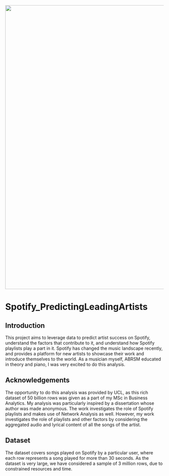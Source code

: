 <img src="https://github.com/sharafmomen/Spotify_PredictingLeadingArtists/blob/main/images/decorations/Analysing_Successful_Artists_on_Spotify_%F0%9F%8E%A7_.png" width="900">

# Spotify_PredictingLeadingArtists

## Introduction
This project aims to leverage data to predict artist success on Spotify, understand the factors that contribute to it, and understand how Spotify playlists play a part in it. Spotify has changed the music landscape recently, and provides a platform for new artists to showcase their work and introduce themselves to the world. As a musician myself, ABRSM educated in theory and piano, I was very excited to do this analysis. 

## Acknowledgements
The opportunity to do this analysis was provided by UCL, as this rich dataset of 50 billion rows was given as a part of my MSc in Business Analytics. My analysis was particularly inspired by a dissertation whose author was made anonymous. The work investigates the role of Spotify playlists and makes use of Network Analysis as well. However, my work investigates the role of playlists and other factors by considering the aggregated audio and lyrical content of all the songs of the artist. 

## Dataset
The dataset covers songs played on Spotify by a particular user, where each row represents a song played for more than 30 seconds. As the dataset is very large, we have considered a sample of 3 million rows, due to constrained resources and time. 
